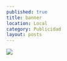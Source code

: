 ```yaml
---
published: true
title: banner
location: Local
category: Publicidad
layout: posts
---
```


![](http://i.imgur.com/2a4pR2im.jpg)
